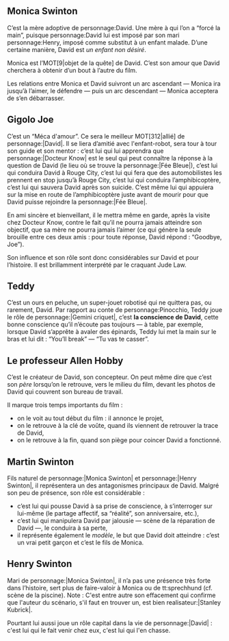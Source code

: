 ## Monica Swinton

C’est la mère adoptive de personnage:David. Une mère à qui l’on a “forcé la main”, puisque personnage:David lui est imposé par son mari personnage:Henry, imposé comme substitut à un enfant malade. D’une certaine manière, David est *un enfant non désiré*.

Monica est l’MOT[9|objet de la quête] de David. C’est son amour que David cherchera à obtenir d’un bout à l’autre du film.

Les relations entre Monica et David suivront un arc ascendant — Monica ira jusqu’à l’aimer, le défendre — puis un arc descendant — Monica acceptera de s’en débarrasser.

## Gigolo Joe

C’est un “Méca d'amour”. Ce sera le meilleur MOT[312|allié] de personnage:|David|. Il se liera d’amitié avec l'enfant-robot, sera tour à tour son guide et son mentor : c’est lui qui lui apprendra que personnage:|Docteur Know| est le seul qui peut connaître la réponse à la question de David (le lieu où se trouve la personnage:|Fée Bleue|), c’est lui qui conduira David à Rouge City, c’est lui qui fera que des automobilistes les prennent en stop jusqu’à Rouge City, c’est lui qui conduira l’amphibicoptère, c’est lui qui sauvera David après son suicide. C’est même lui qui appuiera sur la mise en route de l’amphibicoptère juste avant de mourir pour que David puisse rejoindre la personnage:|Fée Bleue|.

En ami sincère et bienveillant, il le mettra même en garde, après la visite chez Docteur Know, contre le fait qu’il ne pourra jamais atteindre son objectif, que sa mère ne pourra jamais l’aimer (ce qui génère la seule brouille entre ces deux amis : pour toute réponse, David répond : “Goodbye, Joe”).

Son influence et son rôle sont donc considérables sur David et pour l’histoire. Il est brillamment interprété par le craquant Jude Law.

## Teddy

C’est un ours en peluche, un super-jouet robotisé qui ne quittera pas, ou rarement, David. Par rapport au conte de personnage:Pinocchio, Teddy joue le rôle de personnage:|Gemini criquet|, c’est **la conscience de David**, cette bonne conscience qu’il n’écoute pas toujours — à table, par exemple, lorsque David s’apprête à avaler des épinards, Teddy lui met la main sur le bras et lui dit : “You’ll break” — “Tu vas te casser”.

## Le professeur Allen Hobby

C’est le créateur de David, son concepteur. On peut même dire que c’est son *père* lorsqu’on le retrouve, vers le milieu du film, devant les photos de David qui couvrent son bureau de travail.

Il marque trois temps importants du film&nbsp;:

* on le voit au tout début du film&nbsp;: il annonce le projet,
* on le retrouve à la clé de voûte, quand ils viennent de retrouver la trace de David,
* on le retrouve à la fin, quand son piège pour coincer David a fonctionné.

## Martin Swinton

Fils naturel de personnage:|Monica Swinton| et personnage:|Henry Swinton|, il représentera un des antagonismes principaux de David. Malgré son peu de présence, son rôle est considérable :

* c’est lui qui pousse David à sa prise de conscience, à s’interroger sur lui-même (le partage affectif, sa “réalité”, son anniversaire, etc.),
* c’est lui qui manipulera David par jalousie —&nbsp;scène de la réparation de David&nbsp;—, le conduira à sa perte,
* il représente également le *modèle*, le but que David doit atteindre : c’est un vrai petit garçon et c’est le fils de Monica.

## Henry Swinton

Mari de personnage:|Monica Swinton|, il n’a pas une présence très forte dans l’histoire, sert plus de faire-valoir à Monica ou de tt:sprechhund (cf. scène de la piscine). Note&nbsp;: C'est entre autre son effacement qui confirme que l'auteur du scénario, s'il faut en trouver un, est bien realisateur:|Stanley Kubrick|.

Pourtant lui aussi joue un rôle capital dans la vie de personnage:|David|&nbsp;: c'est lui qui le fait venir chez eux, c'est lui qui l'en chasse.